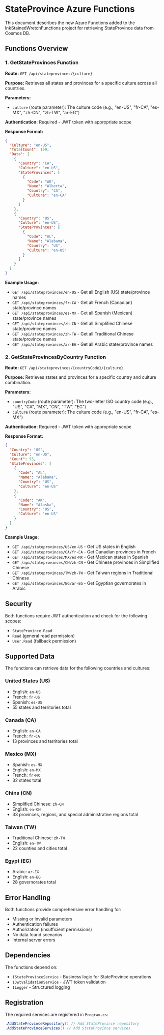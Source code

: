 # StateProvince Azure Functions

This document describes the new Azure Functions added to the InkStainedWretchFunctions project for retrieving StateProvince data from Cosmos DB.

## Functions Overview

### 1. GetStateProvinces Function

**Route:** `GET /api/stateprovinces/{culture}`

**Purpose:** Retrieves all states and provinces for a specific culture across all countries.

**Parameters:**
- `culture` (route parameter): The culture code (e.g., "en-US", "fr-CA", "es-MX", "zh-CN", "zh-TW", "ar-EG")

**Authentication:** Required - JWT token with appropriate scope

**Response Format:**
```json
{
  "Culture": "en-US",
  "TotalCount": 159,
  "Data": [
    {
      "Country": "CA",
      "Culture": "en-US",
      "StateProvinces": [
        {
          "Code": "AB",
          "Name": "Alberta",
          "Country": "CA",
          "Culture": "en-CA"
        }
      ]
    },
    {
      "Country": "US",
      "Culture": "en-US", 
      "StateProvinces": [
        {
          "Code": "AL",
          "Name": "Alabama",
          "Country": "US",
          "Culture": "en-US"
        }
      ]
    }
  ]
}
```

**Example Usage:**
- `GET /api/stateprovinces/en-US` - Get all English (US) state/province names
- `GET /api/stateprovinces/fr-CA` - Get all French (Canadian) state/province names
- `GET /api/stateprovinces/es-MX` - Get all Spanish (Mexican) state/province names
- `GET /api/stateprovinces/zh-CN` - Get all Simplified Chinese state/province names
- `GET /api/stateprovinces/zh-TW` - Get all Traditional Chinese state/province names
- `GET /api/stateprovinces/ar-EG` - Get all Arabic state/province names

### 2. GetStateProvincesByCountry Function

**Route:** `GET /api/stateprovinces/{countryCode}/{culture}`

**Purpose:** Retrieves states and provinces for a specific country and culture combination.

**Parameters:**
- `countryCode` (route parameter): The two-letter ISO country code (e.g., "US", "CA", "MX", "CN", "TW", "EG")
- `culture` (route parameter): The culture code (e.g., "en-US", "fr-CA", "es-MX")

**Authentication:** Required - JWT token with appropriate scope

**Response Format:**
```json
{
  "Country": "US",
  "Culture": "en-US",
  "Count": 55,
  "StateProvinces": [
    {
      "Code": "AL",
      "Name": "Alabama",
      "Country": "US",
      "Culture": "en-US"
    },
    {
      "Code": "AK", 
      "Name": "Alaska",
      "Country": "US",
      "Culture": "en-US"
    }
  ]
}
```

**Example Usage:**
- `GET /api/stateprovinces/US/en-US` - Get US states in English
- `GET /api/stateprovinces/CA/fr-CA` - Get Canadian provinces in French
- `GET /api/stateprovinces/MX/es-MX` - Get Mexican states in Spanish
- `GET /api/stateprovinces/CN/zh-CN` - Get Chinese provinces in Simplified Chinese
- `GET /api/stateprovinces/TW/zh-TW` - Get Taiwan regions in Traditional Chinese
- `GET /api/stateprovinces/EG/ar-EG` - Get Egyptian governorates in Arabic

## Security

Both functions require JWT authentication and check for the following scopes:
- `StateProvince.Read`
- `Read` (general read permission)
- `User.Read` (fallback permission)

## Supported Data

The functions can retrieve data for the following countries and cultures:

### United States (US)
- English: `en-US`
- French: `fr-US`
- Spanish: `es-US`
- 55 states and territories total

### Canada (CA)  
- English: `en-CA`
- French: `fr-CA`
- 13 provinces and territories total

### Mexico (MX)
- Spanish: `es-MX`
- English: `en-MX`
- French: `fr-MX`
- 32 states total

### China (CN)
- Simplified Chinese: `zh-CN`
- English: `en-CN`
- 33 provinces, regions, and special administrative regions total

### Taiwan (TW)
- Traditional Chinese: `zh-TW`
- English: `en-TW`
- 22 counties and cities total

### Egypt (EG)
- Arabic: `ar-EG`
- English: `en-EG`
- 28 governorates total

## Error Handling

Both functions provide comprehensive error handling for:
- Missing or invalid parameters
- Authentication failures
- Authorization (insufficient permissions)
- No data found scenarios
- Internal server errors

## Dependencies

The functions depend on:
- `IStateProvinceService` - Business logic for StateProvince operations
- `IJwtValidationService` - JWT token validation
- `ILogger` - Structured logging

## Registration

The required services are registered in `Program.cs`:
```csharp
.AddStateProvinceRepository() // Add StateProvince repository
.AddStateProvinceServices() // Add StateProvince services
```